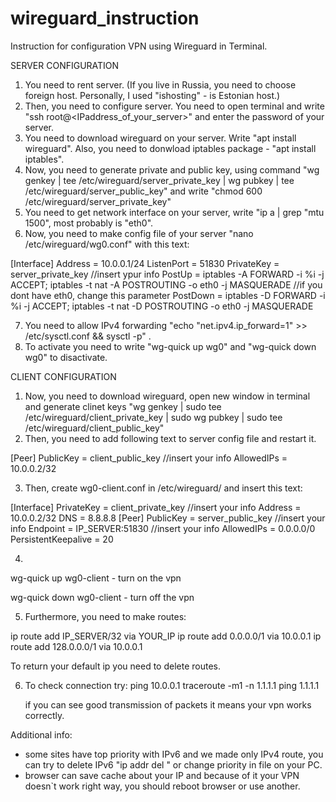 # wireguard_instruction
Instruction for configuration VPN using Wireguard in Terminal.

SERVER CONFIGURATION
1) You need to rent server. (If you live in Russia, you need to choose foreign host. Personally, I used "ishosting" - is Estonian host.)
2) Then, you need to configure server. You need to open terminal and write "ssh root@<IPaddress_of_your_server>" and enter the password of your server.
3) You need to download wireguard on your server. Write "apt install wireguard". Also, you need to donwload iptables package - "apt install iptables".
4) Now, you need to generate private and public key, using command "wg genkey | tee /etc/wireguard/server_private_key | wg pubkey | tee /etc/wireguard/server_public_key" and write "chmod 600 /etc/wireguard/server_private_key"
5) You need to get network interface on your server, write "ip a | grep "mtu 1500", most probably is "eth0".
6) Now, you need to make config file of your server "nano /etc/wireguard/wg0.conf" with this text:

[Interface]
Address = 10.0.0.1/24
ListenPort = 51830
PrivateKey = server_private_key                                                                       //insert ypur info
PostUp = iptables -A FORWARD -i %i -j ACCEPT; iptables -t nat -A POSTROUTING -o
eth0 -j MASQUERADE                                                                                    //if you dont have eth0, change this parameter
PostDown = iptables -D FORWARD -i %i -j ACCEPT; iptables -t nat -D POSTROUTING -o
eth0 -j MASQUERADE

7) You need to allow IPv4 forwarding "echo "net.ipv4.ip_forward=1" >> /etc/sysctl.conf && sysctl -p" .
8) To activate you need to write "wg-quick up wg0" and "wg-quick down wg0" to disactivate.

CLIENT CONFIGURATION
1) Now, you need to download wireguard, open new window in terminal and generate clinet keys "wg genkey | sudo tee /etc/wireguard/client_private_key | sudo wg pubkey | sudo tee /etc/wireguard/client_public_key"
2) Then, you need to add following text to server config file and restart it.

[Peer]
PublicKey = client_public_key                                                                          //insert your info
AllowedIPs = 10.0.0.2/32

3) Then, create wg0-client.conf in /etc/wireguard/ and insert this text:

[Interface]
PrivateKey = client_private_key                                                                       //insert your info
Address = 10.0.0.2/32
DNS = 8.8.8.8
[Peer]
PublicKey = server_public_key                                                                         //insert your info
Endpoint = IP_SERVER:51830                                                                            //insert your info
AllowedIPs = 0.0.0.0/0
PersistentKeepalive = 20

4) 
wg-quick up wg0-client   - turn on the vpn

wg-quick down wg0-client - turn off the vpn

5) Furthermore, you need to make routes:

ip route add IP_SERVER/32 via YOUR_IP
ip route add 0.0.0.0/1 via 10.0.0.1
ip route add 128.0.0.0/1 via 10.0.0.1

To return your default ip you need to delete routes.

6) To check connection try:
   ping 10.0.0.1
   traceroute -m1 -n 1.1.1.1
   ping 1.1.1.1

   if you can see good transmission of packets it means your vpn works correctly.

Additional info:
- some sites have top priority with IPv6 and we made only IPv4 route, you can try to delete IPv6 "ip addr del <IPv6>" or change priority in file on your PC.
- browser can save cache about your IP and because of it your VPN doesn`t work right way, you should reboot browser or use another.
